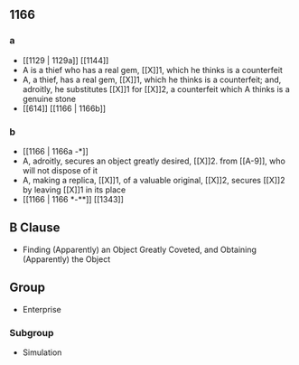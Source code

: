 ## 1166
### a
- [[1129 | 1129a]] [[1144]] 
- A is a thief who has a real gem, [[X]]1, which he thinks is a counterfeit
- A, a thief, has a real gem, [[X]]1, which he thinks is a counterfeit; and, adroitly, he substitutes [[X]]1 for [[X]]2, a counterfeit which A thinks is a genuine stone
- [[614]] [[1166 | 1166b]] 

### b
- [[1166 | 1166a -*]] 
- A, adroitly, secures an object greatly desired, [[X]]2. from [[A-9]], who will not dispose of it
- A, making a replica, [[X]]1, of a valuable original, [[X]]2, secures [[X]]2 by leaving [[X]]1 in its place
- [[1166 | 1166 *-**]] [[1343]] 

## B Clause
- Finding (Apparently) an Object Greatly Coveted, and Obtaining (Apparently) the Object

## Group
- Enterprise

### Subgroup
- Simulation

